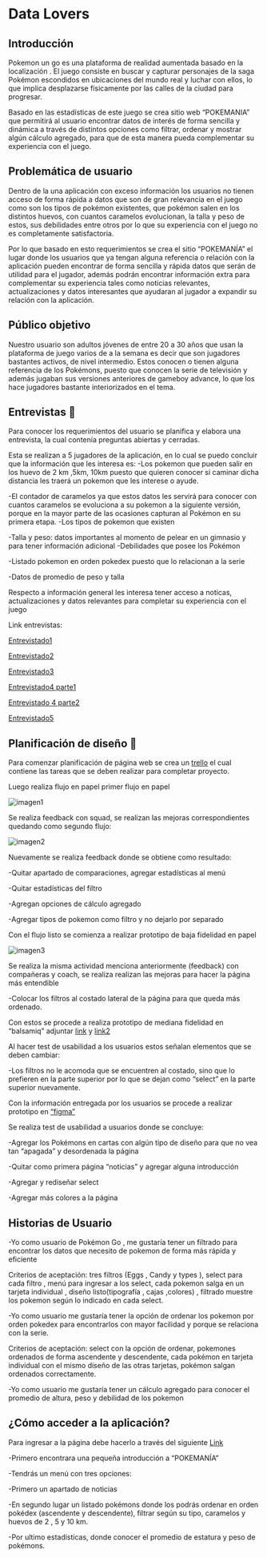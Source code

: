# **Data Lovers**

## **Introducción**

Pokemon un go es una plataforma de  realidad aumentada basado en la localización . El juego consiste en buscar y capturar personajes de la saga Pokémon escondidos en ubicaciones del mundo real y luchar con ellos, lo que implica desplazarse físicamente por las calles de la ciudad para progresar.

Basado en las estadísticas de este juego se crea sitio web “POKEMANIA” que permitirá al  usuario   encontrar datos de interés de forma sencilla y dinámica a través de distintos opciones como filtrar, ordenar y mostrar algún cálculo agregado, para que de esta manera pueda complementar su experiencia  con  el juego.

## **Problemática de usuario**

Dentro de la una aplicación con exceso  información  los usuarios no tienen acceso de forma rápida a datos que son de gran relevancia en el juego como son los tipos de pokémon existentes, que pokémon salen en los distintos huevos, con cuantos caramelos evolucionan, la talla y peso de estos, sus debilidades entre otros por lo que su experiencia con el juego no es completamente satisfactoria.

Por lo que basado en esto requerimientos se crea el sitio “POKEMANÍA” el lugar donde  los usuarios que ya tengan alguna referencia o relación con la aplicación pueden encontrar de forma sencilla y rápida datos que serán de utilidad para el jugador, además podrán encontrar información extra para complementar su experiencia tales como noticias relevantes, actualizaciones y datos interesantes que ayudaran al jugador a expandir su relación con la aplicación.

## **Público objetivo**

Nuestro usuario son adultos jóvenes de entre 20 a 30 años que usan la plataforma de juego varios de a la semana es decir que son  jugadores  bastantes activos,  de nivel intermedio.
Estos conocen o tienen alguna referencia de los Pokémons, puesto que conocen la serie de televisión y además jugaban sus versiones anteriores de gameboy advance, lo que los hace jugadores bastante interiorizados en el tema.

## **Entrevistas** :microphone:

Para conocer los requerimientos del usuario se planifica y elabora una entrevista, la cual contenía preguntas abiertas y cerradas.

Esta se realizan a 5 jugadores de la aplicación, en lo cual se puedo concluir que la información  que les interesa es:
 -Los pokemon que pueden salir en los huevo de  2 km ,5km, 10km puesto que     quieren  conocer  si caminar dicha distancia les traerá un pokemon que les interese o ayude.

 -El contador de caramelos ya que estos datos les servirá para conocer con  cuantos caramelos se evoluciona a su pokemon a la siguiente versión, porque en la mayor parte de las ocasiones capturan al Pokémon en su primera etapa.
 -Los tipos de pokemon que existen

 -Talla y peso: datos importantes al momento de pelear en un gimnasio y para tener información adicional
 -Debilidades que posee los Pokémon

 -Listado pokemon en orden pokedex puesto que lo relacionan a la serie

 -Datos de promedio de peso y talla

Respecto a  información general  les interesa tener acceso a noticas, actualizaciones y datos relevantes para completar su experiencia con el juego

Link entrevistas:

[Entrevistado1](https://www.dropbox.com/s/hsrunu83u2epk7h/erick%20entrevista.m4a?dl=0)

[Entrevistado2](https://www.dropbox.com/s/x7ocshfhgex0wgl/teddy%20entrevista%201.m4a?dl=0)

[Entrevistado3](https://www.dropbox.com/s/535fy8kpxvho3fe/emilio%20entrevista.m4a?dl=0)

[Entrevistado4 parte1](https://www.dropbox.com/s/q2p19b253k5a705/jorge%20entrevista.m4a) 

[Entrevistado 4 parte2](https://www.dropbox.com/s/yfwn8b5kasc94pp/jorge%20entrevista%202.m4a?dl=0)

[Entrevistado5](https://www.dropbox.com/s/glybrgbkglplply/Ronald%20entrevista.m4a?dl=0)


## **Planificación de diseño** :pencil:

Para comenzar planificación de página web se crea un [trello](https://trello.com/b/edCvMqsd/data-lovers) el cual contiene las tareas que se deben realizar para completar proyecto.

Luego realiza flujo en papel primer flujo en papel 

![imagen1](https://i.ibb.co/nw1CgFv/flujo-de-caja-numero-1.png)

Se realiza feedback con squad, se realizan las mejoras correspondientes quedando como segundo flujo:

![imagen2](https://i.ibb.co/5FJfzmD/Flujo-data-numero-dos.png)

Nuevamente se realiza feedback donde se obtiene como resultado:

 -Quitar apartado de comparaciones, agregar estadísticas al menú

 -Quitar estadísticas del filtro 


 -Agregan opciones de cálculo agregado

 -Agregar tipos de pokemon como filtro  y no dejarlo por separado

Con el flujo listo se comienza a realizar prototipo de baja fidelidad en papel 

![imagen3](https://i.ibb.co/Qv8XCr7/prototipo-en-papel.png)

Se realiza la misma actividad  menciona anteriormente (feedback) con compañeras y coach, se realiza realizan las mejoras para hacer la página más entendible

-Colocar los filtros al costado lateral de la página para que queda más ordenado.

Con estos se procede a realiza prototipo de mediana fidelidad en “balsamiq” adjuntar [link]( https://balsamiq.cloud/sqbn7z0/ph7asyj)   y [link2]( https://balsamiq.cloud/snvzenq/pwoe5kz)

Al hacer test de usabilidad a los usuarios estos señalan elementos que se deben cambiar:

-Los filtros no le acomoda que se encuentren al costado, sino que lo prefieren en la parte superior por lo que se dejan como “select” en la parte superior nuevamente.

Con la información entregada por los usuarios se procede a realizar prototipo en [“figma”](https://www.figma.com/file/RiN35dlg1adxz792zM9JE0/Data-Lovers?node-id=0%3A1)

Se realiza test de usabilidad a usuarios donde se concluye:

-Agregar los Pokémons en cartas con algún tipo de diseño para que no vea tan “apagada” y desordenada la página

-Quitar como primera página “noticias” y agregar alguna introducción

-Agregar y rediseñar select

-Agregar más colores a la página

## **Historias de Usuario**

-Yo como usuario de Pokémon Go , me gustaría tener un filtrado para encontrar los datos que necesito de pokemon de forma más rápida y eficiente

Criterios de aceptación: tres filtros (Eggs , Candy y types ), select para cada filtro  , menú para ingresar a los select, cada pokemon salga en un tarjeta individual , diseño listo(tipografía , cajas ,colores)  , filtrado muestre los pokemon según lo indicado en cada select.

-Yo como usuario me gustaría tener la opción de ordenar los pokemon por orden pokedex para encontrarlos con mayor facilidad  y porque se relaciona con la serie.

Criterios de aceptación: select con la opción de ordenar, pokemones ordenados de forma ascendente y descendente, cada pokémon en tarjeta individual con el mismo diseño de las otras tarjetas, pokémon salgan ordenados correctamente.

-Yo como usuario me gustaría tener   un cálculo agregado  para conocer el promedio de altura, peso y debilidad de los pokemon 

## **¿Cómo acceder a la aplicación?**

Para ingresar a la página debe hacerlo a través del siguiente [Link](https://martcamila1.github.io/SCL011-data-lovers/src/index.html)

-Primero encontrara una pequeña introducción a “POKEMANÍA”

-Tendrás un menú con tres opciones:

   -Primero un  apartado de noticias

   -En segundo lugar  un listado pokémons donde los podrás ordenar en orden pokédex (ascendente y descendente), filtrar según su tipo, caramelos y huevos de 2 , 5 y 10 km.

   -Por ultimo estadísticas, donde conocer el promedio de estatura y peso de pokémons.

